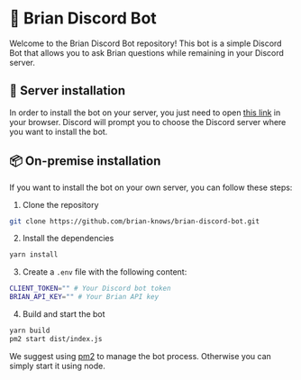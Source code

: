 # 🧠 Brian Discord Bot

Welcome to the Brian Discord Bot repository! This bot is a simple Discord Bot that allows you to ask Brian questions while remaining in your Discord server.

## 👾 Server installation

In order to install the bot on your server, you just need to open
[this link](https://discord.com/oauth2/authorize?client_id=1121781275825541178) in your browser. Discord will prompt you to choose the Discord server where you want to install the bot.

## 📦 On-premise installation

If you want to install the bot on your own server, you can follow these steps:

1. Clone the repository

```bash
git clone https://github.com/brian-knows/brian-discord-bot.git
```

2. Install the dependencies

```bash
yarn install
```

3. Create a `.env` file with the following content:

```bash
CLIENT_TOKEN="" # Your Discord bot token
BRIAN_API_KEY="" # Your Brian API key
```

4. Build and start the bot

```bash
yarn build
pm2 start dist/index.js
```

We suggest using [pm2](https://pm2.keymetrics.io/) to manage the bot process. Otherwise you can simply start it using node.
